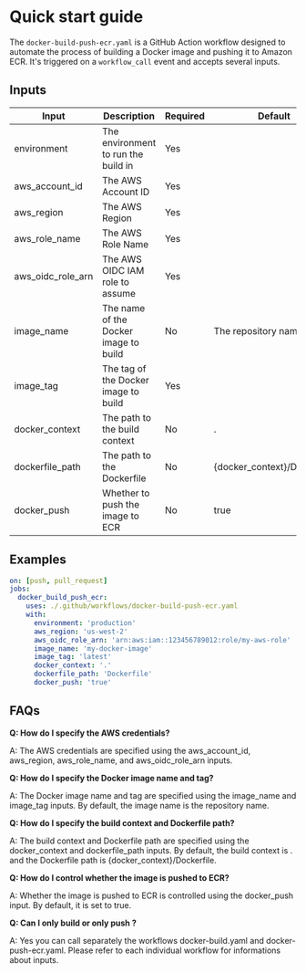 # Quick start guide

The `docker-build-push-ecr.yaml` is a GitHub Action workflow designed to automate the process of building a Docker image and pushing it to Amazon ECR. It's triggered on a `workflow_call` event and accepts several inputs.

## Inputs

| Input             | Description                           | Required | Default                     |
| ----------------- | ------------------------------------- | -------- | --------------------------- |
| environment       | The environment to run the build in   | Yes      |                             |
| aws_account_id    | The AWS Account ID                    | Yes      |                             |
| aws_region        | The AWS Region                        | Yes      |                             |
| aws_role_name     | The AWS Role Name                     | Yes      |                             |
| aws_oidc_role_arn | The AWS OIDC IAM role to assume       | Yes      |                             |
| image_name        | The name of the Docker image to build | No       | The repository name         |
| image_tag         | The tag of the Docker image to build  | Yes      |                             |
| docker_context    | The path to the build context         | No       | .                           |
| dockerfile_path   | The path to the Dockerfile            | No       | {docker_context}/Dockerfile |
| docker_push       | Whether to push the image to ECR      | No       | true                        |

## Examples

```yaml
on: [push, pull_request]
jobs:
  docker_build_push_ecr:
    uses: ./.github/workflows/docker-build-push-ecr.yaml
    with:
      environment: 'production'
      aws_region: 'us-west-2'
      aws_oidc_role_arn: 'arn:aws:iam::123456789012:role/my-aws-role'
      image_name: 'my-docker-image'
      image_tag: 'latest'
      docker_context: '.'
      dockerfile_path: 'Dockerfile'
      docker_push: 'true'
```

## FAQs

**Q: How do I specify the AWS credentials?**

A: The AWS credentials are specified using the aws_account_id, aws_region, aws_role_name, and aws_oidc_role_arn inputs.

**Q: How do I specify the Docker image name and tag?**

A: The Docker image name and tag are specified using the image_name and image_tag inputs. By default, the image name is the repository name.

**Q: How do I specify the build context and Dockerfile path?**

A: The build context and Dockerfile path are specified using the docker_context and dockerfile_path inputs. By default, the build context is . and the Dockerfile path is {docker_context}/Dockerfile.

**Q: How do I control whether the image is pushed to ECR?**

A: Whether the image is pushed to ECR is controlled using the docker_push input. By default, it is set to true.

**Q: Can I only build or only push ?**

A: Yes you can call separately the workflows docker-build.yaml and docker-push-ecr.yaml. Please refer to each individual workflow for informations about inputs.
